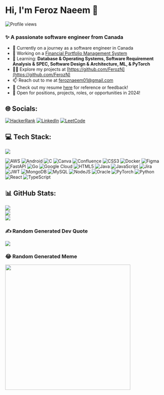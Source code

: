 # Hi, I'm Feroz Naeem 👋

![Profile views](https://komarev.com/ghpvc/?username=ferozn&label=Profile%20views&color=2b2b2b&style=flat-square)

### ✨ A passionate software engineer from Canada

- 🚀 Currently on a journey as a software engineer in Canada
- 🔭 Working on a [Financial Portfolio Management System](https://github.com/FerozN/Financial-Portfolio-Management-System)
- 🎯 Learning: **Database & Operating Systems, Software Requirement Analysis & SPEC, Software Design & Architecture, ML, & PyTorch**
- 👨‍💻 Explore my projects at [https://github.com/FerozN](https://github.com/FerozN)
- 📫 Reach out to me at [feroznaeem01@gmail.com](mailto:feroznaeem01@gmail.com)
- 📄 Check out my resume [here](https://docs.google.com/document/d/1bg_Ylnulw27RKRnn_HbnJDazFJ5eosWgafLB0ZTT9PE/edit?usp=sharing) for reference or feedback!
- 💼 Open for positions, projects, roles, or opportunities in 2024!

## 🌐 Socials:

[![HackerRank](https://img.shields.io/badge/HackerRank-2C2C2C?style=flat-square&logo=hackerrank&logoColor=green)](https://www.hackerrank.com/feroznaeem01)
[![LinkedIn](https://img.shields.io/badge/LinkedIn-0A66C2?style=flat-square&logo=linkedin&logoColor=white)](https://www.linkedin.com/in/FerozN/)
[![LeetCode](https://img.shields.io/badge/LeetCode-FFA116?style=flat-square&logo=leetcode&logoColor=black)](https://leetcode.com/feroznaeem01/)

## 💻 Tech Stack:

![](https://github-readme-stats.vercel.app/api/top-langs/?username=ferozn&theme=dark&hide_border=false&include_all_commits=true&count_private=false&layout=compact)

![AWS](https://img.shields.io/badge/AWS-%23FF9900?style=flat-square&logo=amazon-aws&logoColor=white)
![Android](https://img.shields.io/badge/Android-3DDC84?style=flat-square&logo=android&logoColor=white)
![C](https://img.shields.io/badge/c-%2300599C?style=flat-square&logo=c&logoColor=white)
![Canva](https://img.shields.io/badge/Canva-%2300C4CC?style=flat-square&logo=Canva&logoColor=white)
![Confluence](https://img.shields.io/badge/confluence-%23172BF4?style=flat-square&logo=confluence&logoColor=white)
![CSS3](https://img.shields.io/badge/css3-%231572B6?style=flat-square&logo=css3&logoColor=white)
![Docker](https://img.shields.io/badge/docker-%230db7ed?style=flat-square&logo=docker&logoColor=white)
![Figma](https://img.shields.io/badge/figma-%23F24E1E?style=flat-square&logo=figma&logoColor=white)
![FastAPI](https://img.shields.io/badge/FastAPI-005571?style=flat-square&logo=fastapi)
![Go](https://img.shields.io/badge/go-%2300ADD8?style=flat-square&logo=go&logoColor=white)
![Google Cloud](https://img.shields.io/badge/GoogleCloud-%234285F4?style=flat-square&logo=google-cloud&logoColor=white)
![HTML5](https://img.shields.io/badge/html5-%23E34F26?style=flat-square&logo=html5&logoColor=white)
![Java](https://img.shields.io/badge/java-%23ED8B00?style=flat-square&logo=openjdk&logoColor=white)
![JavaScript](https://img.shields.io/badge/javascript-%23323330?style=flat-square&logo=javascript&logoColor=%23F7DF1E)
![Jira](https://img.shields.io/badge/jira-%230A0FFF?style=flat-square&logo=jira&logoColor=white)
![JWT](https://img.shields.io/badge/JWT-black?style=flat-square&logo=JSON%20web%20tokens)
![MongoDB](https://img.shields.io/badge/MongoDB-%234ea94b?style=flat-square&logo=mongodb&logoColor=white)
![MySQL](https://img.shields.io/badge/mysql-%2300000f?style=flat-square&logo=mysql&logoColor=white)
![NodeJS](https://img.shields.io/badge/node.js-6DA55F?style=flat-square&logo=node.js&logoColor=white)
![Oracle](https://img.shields.io/badge/Oracle-F80000?style=flat-square&logo=oracle&logoColor=white)
![PyTorch](https://img.shields.io/badge/PyTorch-%23EE4C2C?style=flat-square&logo=PyTorch&logoColor=white)
![Python](https://img.shields.io/badge/python-3670A0?style=flat-square&logo=python&logoColor=ffdd54)
![React](https://img.shields.io/badge/react-%2320232a?style=flat-square&logo=react&logoColor=%2361DAFB)
![TypeScript](https://img.shields.io/badge/typescript-%23007ACC?style=flat-square&logo=typescript&logoColor=white)

## 📊 GitHub Stats:
![](https://github-readme-stats.vercel.app/api?username=ferozn&theme=dark&hide_border=false&include_all_commits=true&count_private=false)<br/>
![](https://github-readme-streak-stats.herokuapp.com/?user=ferozn&theme=dark&hide_border=false)<br/>
![](https://github-contributor-stats.vercel.app/api?username=ferozn&limit=5&theme=dark&combine_all_yearly_contributions=true)

### ✍️ Random Generated Dev Quote
![](https://quotes-github-readme.vercel.app/api?type=vetical&theme=dark)

### 😂 Random Generated Meme
<img src='https://randommeme-five.vercel.app/' style="height: 400px;"/>
